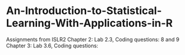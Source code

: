 # An-Introduction-to-Statistical-Learning-With-Applications-in-R
Assignments from ISLR2
Chapter 2: Lab 2.3, Coding questions: 8 and 9 
Chapter 3: Lab 3.6, Coding questions: 
